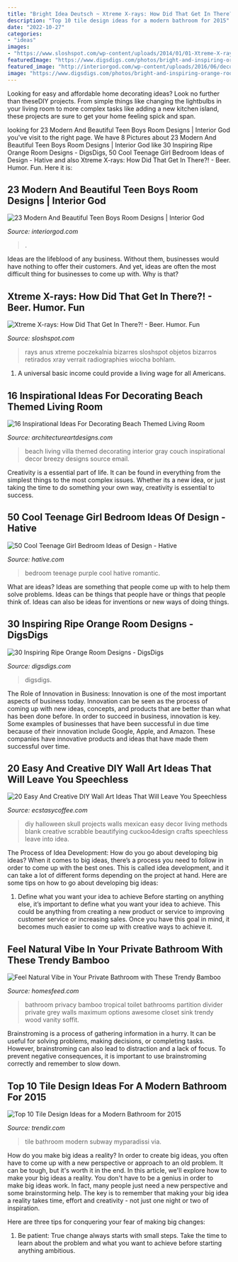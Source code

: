 ```yaml
---
title: "Bright Idea Deutsch ~ Xtreme X-rays: How Did That Get In There?!"
description: "Top 10 tile design ideas for a modern bathroom for 2015"
date: "2022-10-27"
categories:
- "ideas"
images:
- "https://www.sloshspot.com/wp-content/uploads/2014/01/01-Xtreme-X-rays-Light-Bulb.jpg"
featuredImage: "https://www.digsdigs.com/photos/bright-and-inspiring-orange-room-designs-21.jpg"
featured_image: "http://interiorgod.com/wp-content/uploads/2016/06/decoration-ideas-for-boys-room.jpg"
image: "https://www.digsdigs.com/photos/bright-and-inspiring-orange-room-designs-21.jpg"
---
```



Looking for easy and affordable home decorating ideas? Look no further than theseDIY projects. From simple things like changing the lightbulbs in your living room to more complex tasks like adding a new kitchen island, these projects are sure to get your home feeling spick and span.

	

		
looking for 23 Modern And Beautiful Teen Boys Room Designs | Interior God you've visit to the right page. We have 8 Pictures about 23 Modern And Beautiful Teen Boys Room Designs | Interior God like 30 Inspiring Ripe Orange Room Designs - DigsDigs, 50 Cool Teenage Girl Bedroom Ideas of Design - Hative and also Xtreme X-rays: How Did That Get In There?! - Beer. Humor. Fun. Here it is:
		
    
## 23 Modern And Beautiful Teen Boys Room Designs | Interior God

<img loading=lazy src="http://interiorgod.com/wp-content/uploads/2016/06/decoration-ideas-for-boys-room.jpg" onerror="this.onerror=null;this.src='https://tse3.mm.bing.net/th?id=OIP.rfUkbSesZMJ7tU2jGb-m3gHaKh&amp;pid=15.1';" alt="23 Modern And Beautiful Teen Boys Room Designs | Interior God">

_Source: interiorgod.com_

>. 

	

Ideas are the lifeblood of any business. Without them, businesses would have nothing to offer their customers. And yet, ideas are often the most difficult thing for businesses to come up with. Why is that?

    
## Xtreme X-rays: How Did That Get In There?! - Beer. Humor. Fun

<img loading=lazy src="https://www.sloshspot.com/wp-content/uploads/2014/01/01-Xtreme-X-rays-Light-Bulb.jpg" onerror="this.onerror=null;this.src='https://tse3.mm.bing.net/th?id=OIP.5U8HdUD8KtLbARclPcZ1bwHaFL&amp;pid=15.1';" alt="Xtreme X-rays: How Did That Get In There?! - Beer. Humor. Fun">

_Source: sloshspot.com_

>rays anus xtreme poczekalnia bizarres sloshspot objetos bizarros retirados xray verrait radiographies wiocha bohlam. 

	

1. A universal basic income could provide a living wage for all Americans.

    
## 16 Inspirational Ideas For Decorating Beach Themed Living Room

<img loading=lazy src="https://www.architectureartdesigns.com/wp-content/uploads/2017/05/3-3-630x431.jpg" onerror="this.onerror=null;this.src='https://tse1.mm.bing.net/th?id=OIP.dc2cNzuy2xMM0H6V0NLYeAHaFE&amp;pid=15.1';" alt="16 Inspirational Ideas For Decorating Beach Themed Living Room">

_Source: architectureartdesigns.com_

>beach living villa themed decorating interior gray couch inspirational decor breezy designs source email. 

	

Creativity is a essential part of life. It can be found in everything from the simplest things to the most complex issues. Whether its a new idea, or just taking the time to do something your own way, creativity is essential to success.

    
## 50 Cool Teenage Girl Bedroom Ideas Of Design - Hative

<img loading=lazy src="https://hative.com/wp-content/uploads/2013/07/purple-romantic-girls-bedroom-2837.jpg" onerror="this.onerror=null;this.src='https://tse4.mm.bing.net/th?id=OIP.sfLntcDUGJvgfE4zP3KU1AHaLH&amp;pid=15.1';" alt="50 Cool Teenage Girl Bedroom Ideas of Design - Hative">

_Source: hative.com_

>bedroom teenage purple cool hative romantic. 

	

What are ideas?
Ideas are something that people come up with to help them solve problems. Ideas can be things that people have or things that people think of. Ideas can also be ideas for inventions or new ways of doing things.

    
## 30 Inspiring Ripe Orange Room Designs - DigsDigs

<img loading=lazy src="https://www.digsdigs.com/photos/bright-and-inspiring-orange-room-designs-21.jpg" onerror="this.onerror=null;this.src='https://tse2.mm.bing.net/th?id=OIP.NxPB9tH8PIW3qdUrBaFmDgHaJ4&amp;pid=15.1';" alt="30 Inspiring Ripe Orange Room Designs - DigsDigs">

_Source: digsdigs.com_

>digsdigs. 

	

The Role of Innovation in Business:
Innovation is one of the most important aspects of business today. Innovation can be seen as the process of coming up with new ideas, concepts, and products that are better than what has been done before. In order to succeed in business, innovation is key. Some examples of businesses that have been successful in due time because of their innovation include Google, Apple, and Amazon. These companies have innovative products and ideas that have made them successful over time.

    
## 20 Easy And Creative DIY Wall Art Ideas That Will Leave You Speechless

<img loading=lazy src="https://i0.wp.com/www.ecstasycoffee.com/wp-content/uploads/2016/09/DIY-skull-wall-art.jpg?resize=600%2C896" onerror="this.onerror=null;this.src='https://tse4.mm.bing.net/th?id=OIP.PFbWMQtR5nAiCjZckOa2YgHaLD&amp;pid=15.1';" alt="20 Easy And Creative DIY Wall Art Ideas That Will Leave You Speechless">

_Source: ecstasycoffee.com_

>diy halloween skull projects walls mexican easy decor living methods blank creative scrabble beautifying cuckoo4design crafts speechless leave into idea. 

	

The Process of Idea Development: How do you go about developing big ideas?
When it comes to big ideas, there’s a process you need to follow in order to come up with the best ones. This is called idea development, and it can take a lot of different forms depending on the project at hand. Here are some tips on how to go about developing big ideas:
1. Define what you want your idea to achieve 
Before starting on anything else, it’s important to define what you want your idea to achieve. This could be anything from creating a new product or service to improving customer service or increasing sales. Once you have this goal in mind, it becomes much easier to come up with creative ways to achieve it.

    
## Feel Natural Vibe In Your Private Bathroom With These Trendy Bamboo

<img loading=lazy src="http://homesfeed.com/wp-content/uploads/2018/03/tropical-bathroom-design-bamboo-room-partition-with-dark-wood-frame-white-toilet-grey-tiled-walls-grey-tiled-floors-yellow-light-fixtures-floating-wood-bathroom-vanity-with-white-countertop.jpg" onerror="this.onerror=null;this.src='https://tse3.mm.bing.net/th?id=OIP.RAV4JBb7Z1JsqAJxXj1-nAHaLm&amp;pid=15.1';" alt="Feel Natural Vibe in Your Private Bathroom with These Trendy Bamboo">

_Source: homesfeed.com_

>bathroom privacy bamboo tropical toilet bathrooms partition divider private grey walls maximum options awesome closet sink trendy wood vanity soffit. 

	

Brainstroming is a process of gathering information in a hurry. It can be useful for solving problems, making decisions, or completing tasks. However, brainstroming can also lead to distraction and a lack of focus. To prevent negative consequences, it is important to use brainstroming correctly and remember to slow down.

    
## Top 10 Tile Design Ideas For A Modern Bathroom For 2015

<img loading=lazy src="http://cdn.trendir.com/wp-content/uploads/old/trends/2015/04/14/subway-black-and-white-tile-bathroom-idea.jpg" onerror="this.onerror=null;this.src='https://tse4.mm.bing.net/th?id=OIP.k-uqOOGXjg019MSQkyshdAHaLH&amp;pid=15.1';" alt="Top 10 Tile Design Ideas for a Modern Bathroom for 2015">

_Source: trendir.com_

>tile bathroom modern subway myparadissi via. 

	

How do you make big ideas a reality?
In order to create big ideas, you often have to come up with a new perspective or approach to an old problem. It can be tough, but it's worth it in the end. In this article, we'll explore how to make your big ideas a reality.
You don't have to be a genius in order to make big ideas work. In fact, many people just need a new perspective and some brainstorming help. The key is to remember that making your big idea a reality takes time, effort and creativity - not just one night or two of inspiration.

Here are three tips for conquering your fear of making big changes: 
1) Be patient: True change always starts with small steps. Take the time to learn about the problem and what you want to achieve before starting anything ambitious.

